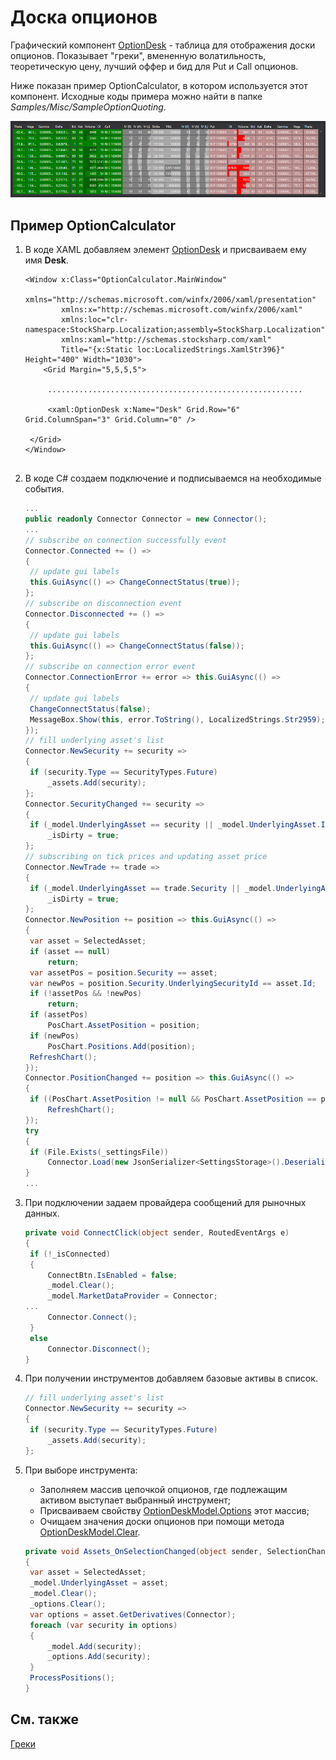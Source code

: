 # Доска опционов

Графический компонент [OptionDesk](xref:StockSharp.Xaml.OptionDesk) \- таблица для отображения доски опционов. Показывает "греки", вмененную волатильность, теоретическую цену, лучший оффер и бид для Put и Call опционов. 

Ниже показан пример OptionCalculator, в котором используется этот компонент. Исходные коды примера можно найти в папке *Samples\/Misc\/SampleOptionQuoting*. 

![option desk](../../../../images/option_desk.png)

## Пример OptionCalculator

1. В коде XAML добавляем элемент [OptionDesk](xref:StockSharp.Xaml.OptionDesk) и присваиваем ему имя **Desk**.

   ```xaml
   <Window x:Class="OptionCalculator.MainWindow"
           xmlns="http://schemas.microsoft.com/winfx/2006/xaml/presentation"
           xmlns:x="http://schemas.microsoft.com/winfx/2006/xaml"
           xmlns:loc="clr-namespace:StockSharp.Localization;assembly=StockSharp.Localization"
           xmlns:xaml="http://schemas.stocksharp.com/xaml"
           Title="{x:Static loc:LocalizedStrings.XamlStr396}" Height="400" Width="1030">
       <Grid Margin="5,5,5,5">
       
   	    .........................................................
   	    
   	    <xaml:OptionDesk x:Name="Desk" Grid.Row="6" Grid.ColumnSpan="3" Grid.Column="0" />
       
   	</Grid>
   </Window>
   	  				
   ```
2. В коде C\# создаем подключение и подписываемся на необходимые события. 

   ```cs
   ...                 
   public readonly Connector Connector = new Connector();
   ...                 
   // subscribe on connection successfully event
   Connector.Connected += () =>
   {
   	// update gui labels
   	this.GuiAsync(() => ChangeConnectStatus(true));
   };
   // subscribe on disconnection event
   Connector.Disconnected += () =>
   {
   	// update gui labels
   	this.GuiAsync(() => ChangeConnectStatus(false));
   };
   // subscribe on connection error event
   Connector.ConnectionError += error => this.GuiAsync(() =>
   {
   	// update gui labels
   	ChangeConnectStatus(false);
   	MessageBox.Show(this, error.ToString(), LocalizedStrings.Str2959);
   });
   // fill underlying asset's list
   Connector.NewSecurity += security =>
   {
   	if (security.Type == SecurityTypes.Future)
   		_assets.Add(security);
   };
   Connector.SecurityChanged += security =>
   {
   	if (_model.UnderlyingAsset == security || _model.UnderlyingAsset.Id == security.UnderlyingSecurityId)
   		_isDirty = true;
   };
   // subscribing on tick prices and updating asset price
   Connector.NewTrade += trade =>
   {
   	if (_model.UnderlyingAsset == trade.Security || _model.UnderlyingAsset.Id == trade.Security.UnderlyingSecurityId)
   		_isDirty = true;
   };
   Connector.NewPosition += position => this.GuiAsync(() =>
   {
   	var asset = SelectedAsset;
   	if (asset == null)
   		return;
   	var assetPos = position.Security == asset;
   	var newPos = position.Security.UnderlyingSecurityId == asset.Id;
   	if (!assetPos && !newPos)
   		return;
   	if (assetPos)
   		PosChart.AssetPosition = position;
   	if (newPos)
   		PosChart.Positions.Add(position);
   	RefreshChart();
   });
   Connector.PositionChanged += position => this.GuiAsync(() =>
   {
   	if ((PosChart.AssetPosition != null && PosChart.AssetPosition == position) || PosChart.Positions.Cache.Contains(position))
   		RefreshChart();
   });
   try
   {
   	if (File.Exists(_settingsFile))
   		Connector.Load(new JsonSerializer<SettingsStorage>().Deserialize(_settingsFile));
   }
   ...
   ```
3. При подключении задаем провайдера сообщений для рыночных данных.

   ```cs
   private void ConnectClick(object sender, RoutedEventArgs e)
   {
   	if (!_isConnected)
   	{
   		ConnectBtn.IsEnabled = false;
   		_model.Clear();
   		_model.MarketDataProvider = Connector;
   ...
   		Connector.Connect();
   	}
   	else
   		Connector.Disconnect();
   }
   ```
4. При получении инструментов добавляем базовые активы в список.

   ```cs
   // fill underlying asset's list
   Connector.NewSecurity += security =>
   {
   	if (security.Type == SecurityTypes.Future)
   		_assets.Add(security);
   };
   ```
5. При выборе инструмента:
   - Заполняем массив цепочкой опционов, где подлежащим активом выступает выбранный инструмент;
   - Присваиваем свойству [OptionDeskModel.Options](xref:StockSharp.Xaml.OptionDeskModel.Options) этот массив;
   - Очищаем значения доски опционов при помощи метода [OptionDeskModel.Clear](xref:StockSharp.Xaml.OptionDeskModel.Clear).
   ```cs
   private void Assets_OnSelectionChanged(object sender, SelectionChangedEventArgs e)
   {
   	var asset = SelectedAsset;
   	_model.UnderlyingAsset = asset;
   	_model.Clear();
   	_options.Clear();
   	var options = asset.GetDerivatives(Connector);
   	foreach (var security in options)
   	{
   		_model.Add(security);
   		_options.Add(security);
   	}
   	ProcessPositions();
   }
   ```

## См. также

[Греки](../../options/greeks.md)
